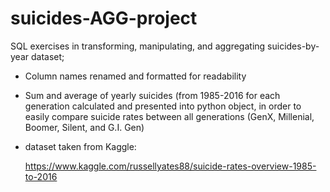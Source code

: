 # suicides-AGG-project
SQL exercises in transforming, manipulating, and aggregating  suicides-by-year dataset;

- Column names renamed and formatted for readability
- Sum and average of yearly suicides (from 1985-2016 for each generation calculated and presented into python object, 
  in order to easily compare suicide rates between all generations (GenX, Millenial, Boomer, Silent, and G.I. Gen)

- dataset taken from Kaggle:

  https://www.kaggle.com/russellyates88/suicide-rates-overview-1985-to-2016
